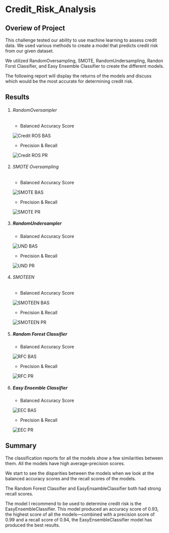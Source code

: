 # Credit_Risk_Analysis

## Overiew of Project

This challenge tested our ability to use machine learning to assess credit data. We used various methods to create a model that predicts credit risk from our given dataset.

We utilized RandomOversampling, SMOTE, RandomUndersampling, Randon Forst Classifier, and Easy Ensemble Classifier to create the different models.

The following report will display the returns of the models and discuss which would be the most accurate for determining credit risk.

## Results

1. ###### RandomOversampler
    - Balanced Accuracy Score

    ![Credit ROS BAS](https://user-images.githubusercontent.com/85756203/139594487-6a7da687-2337-4834-bf85-65abe3546fb2.png)
    - Precision & Recall

    ![Credit ROS PR](https://user-images.githubusercontent.com/85756203/139594497-cab26ced-59a3-488a-be9a-50766edee790.png)
    
2. ###### SMOTE Oversampling
    - Balanced Accuracy Score
    
    ![SMOTE BAS](https://user-images.githubusercontent.com/85756203/139594578-77c22575-6e5c-4b62-b15f-84962dbbbe9d.png)
    
    - Precision & Recall
     
    ![SMOTE PR](https://user-images.githubusercontent.com/85756203/139594581-241e6b08-1042-4132-b5b5-16b0dbb29670.png)

3. ##### RandomUndersampler
    - Balanced Accuracy Score
    
    ![UND BAS](https://user-images.githubusercontent.com/85756203/139594657-eccbc473-1bfa-44d0-b191-ac8f5dd1e577.png)

    - Precision & Recall

    ![UND PR](https://user-images.githubusercontent.com/85756203/139594661-95afc351-ed80-4b67-9d8b-40141c981fb0.png)

4. ###### SMOTEEN
    - Balanced Accuracy Score

    ![SMOTEEN BAS](https://user-images.githubusercontent.com/85756203/139594706-e930e7fc-ab87-455f-836a-9567b1d4b019.png)

    - Precision & Recall

    ![SMOTEEN PR](https://user-images.githubusercontent.com/85756203/139594709-3945861d-f74c-4405-9be4-b3fc4362a932.png)

5. ##### Random Forest Classifier
    - Balanced Accuracy Score

    ![RFC BAS](https://user-images.githubusercontent.com/85756203/139594900-3f820772-ae77-4cd3-a47d-76c5060f0a3d.png)

    - Precision & Recall

    ![RFC PR](https://user-images.githubusercontent.com/85756203/139594905-e6ce0725-b0ca-47f0-9375-3b62e520cd89.png)

6. ##### Easy Ensemble Classifier
    - Balanced Accuracy Score
    
    ![EEC BAS](https://user-images.githubusercontent.com/85756203/139594860-de06e92f-81a3-4d77-9790-b13fb86a930d.png)

    - Precision & Recall
    
    ![EEC PR](https://user-images.githubusercontent.com/85756203/139594865-28caf59d-6a45-49c7-8c38-48be59c92fc3.png)

## Summary

The classification reports for all the models show a few similarities between them. All the models have high average-precision scores.

We start to see the disparities between the models when we look at the balanced accuracy scores and the recall scores of the models.

The Random Forest Classifier and EasyEnsambleClassifier both had strong recall scores.

The model I recommend to be used to determine credit risk is the EasyEnsembleClassifier. This model produced an accuracy score of 0.93, the highest score of all the models—combined with a precision score of 0.99 and a recall score of 0.94, the EasyEnsembleClassifier model has produced the best results. 
